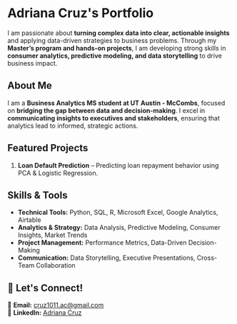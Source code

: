 # Adriana Cruz's Portfolio

I am passionate about **turning complex data into clear, actionable insights** and applying data-driven strategies to business problems. Through my **Master’s program and hands-on projects**, I am developing strong skills in **consumer analytics, predictive modeling, and data storytelling** to drive business impact.  

## About Me  
I am a **Business Analytics MS student at UT Austin - McCombs**, focused on **bridging the gap between data and decision-making**. I excel in **communicating insights to executives and stakeholders**, ensuring that analytics lead to informed, strategic actions.  

## Featured Projects  
1. **Loan Default Prediction** – Predicting loan repayment behavior using PCA & Logistic Regression.  

## Skills & Tools  
- **Technical Tools:** Python, SQL, R, Microsoft Excel, Google Analytics, Airtable  
- **Analytics & Strategy:** Data Analysis, Predictive Modeling, Consumer Insights, Market Trends  
- **Project Management:** Performance Metrics, Data-Driven Decision-Making  
- **Communication:** Data Storytelling, Executive Presentations, Cross-Team Collaboration  

## 📩 Let's Connect!  
📧 **Email:** cruz1011.ac@gmail.com  
💼 **LinkedIn:** [Adriana Cruz](https://www.linkedin.com/in/adriana-cruz-32541523b/)  
